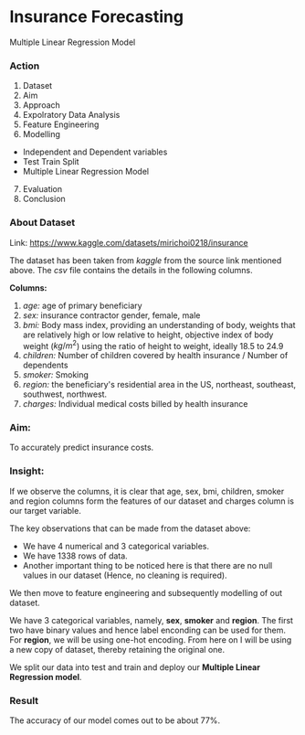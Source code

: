 # Insurance Forecasting
Multiple Linear Regression Model

### Action

1. Dataset
2. Aim
3. Approach
4. Expolratory Data Analysis
5. Feature Engineering
6. Modelling
 * Independent and Dependent variables
 * Test Train Split
 * Multiple Linear Regression Model
7. Evaluation
8. Conclusion

### About Dataset

Link: https://www.kaggle.com/datasets/mirichoi0218/insurance

The dataset has been taken from _kaggle_ from the source link mentioned above. The _csv_ file contains the details in the following columns.

**Columns:**

1. _age:_ age of primary beneficiary
1. _sex:_ insurance contractor gender, female, male
1. _bmi:_ Body mass index, providing an understanding of body, weights that are relatively high or low relative to height, objective index of body weight ($kg/m^2$) using the ratio of height to weight, ideally 18.5 to 24.9
1. _children:_ Number of children covered by health insurance / Number of dependents
1. _smoker:_ Smoking
1. _region:_ the beneficiary's residential area in the US, northeast, southeast, southwest, northwest.
1. _charges:_ Individual medical costs billed by health insurance

### Aim:

To accurately predict insurance costs.

### Insight:

If we observe the columns, it is clear that age, sex, bmi, children, smoker and region columns form the features of our dataset and charges column is our target variable.

The key observations that can be made from the dataset above:
* We have 4 numerical and 3 categorical variables.
* We have $1338$ rows of data.
* Another important thing to be noticed here is that there are no null values in our dataset (Hence, no cleaning is required).

We then move to feature engineering and subsequently modelling of out dataset.

We have 3 categorical variables, namely, **sex**, **smoker** and **region**. The first two have binary values and hence label enconding can be used for them. For **region**, we will be using one-hot encoding. From here on I will be using a new copy of dataset, thereby retaining the original one.

We split our data into test and train and deploy our **Multiple Linear Regression model**.

### Result

The accuracy of our model comes out to be about $77\%$.
